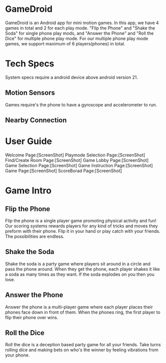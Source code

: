 # GameDroid

GameDroid is an Android app for mini motion games. In this app, we have 4 games in total and 2 for each play mode. "Flip the Phone" and "Shake the Soda" for single phone play mods, and "Answer the Phone" and "Roll the Dice" for multiple phone play mode. For our multiple phone play mode games, we support maximum of 6 players(phones) in total.

# Tech Specs

System specs require a android device above android version 21.

## Motion Sensors

Games require's the phone to have a gyroscope and accelerometer to run.

## Nearby Connection

# User Guide
Welcome Page:[ScreenShot]
Playmode Selection Page:[ScreenShot]
Find/Create Room Page:[ScreenShot]
Game Lobby Page:[ScreenShot]
Game Selection Page:[ScreenShot]
Game Instruction Page:[ScreenShot]
Game Page:[ScreenShot]
ScoreBorad Page:[ScreenShot]


# Game Intro

## Flip the Phone
Flip the phone is a single player game promoting physical activity and fun! Our scoring systems rewards players for
any kind of tricks and moves they preform with their phone. Flip it in your hand or play catch with your friends. The possibilities are endless.

## Shake the Soda
Shake the soda is a party game where players sit around in a circle and pass the phone around. When they get the phone, each player shakes it like a soda as many times as they want. If the soda explodes on you then you lose.

## Answer the Phone
Answer the phone is a multi-player game where each player places their phones face down in front of them. When the phones ring, the first player to flip their phone over wins.

## Roll the Dice
Roll the dice is a deception based party game for all your friends. Take turns rolling dice and making bets on who's the winner by feeling vibrations from your phone.
